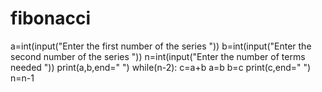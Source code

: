 # fibonacci
a=int(input("Enter the first number of the series "))
b=int(input("Enter the second number of the series "))
n=int(input("Enter the number of terms needed "))
print(a,b,end=" ")
while(n-2):
    c=a+b
    a=b
    b=c
    print(c,end=" ")
    n=n-1
